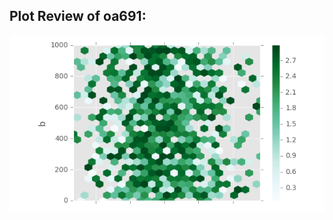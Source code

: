 ## Plot Review of oa691:

![alt text](https://github.com/SpatialUrban/PUI2016_ms9548/blob/master/HW7_ms9548/Plot_oa691.png)
